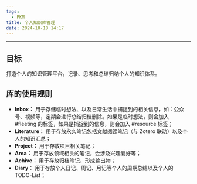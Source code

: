 ```yaml
---
tags:
  - PKM
title: 个人知识库管理
date: 2024-10-18 14:17
---
```

---
## 目标
打造个人的知识管理平台，记录、思考和总结归纳个人的知识体系。
## 库的使用规则
- **Inbox：** 用于存储临时想法、以及日常生活中捕捉到的相关信息，如：公众号、视频等，定期会进行总结归档删除。如果是临时想法，则会加入 #fleeting 的标签，如果是捕捉到的信息，则会加入 #resource 标签；
- **Literature：** 用于存放永久笔记包括文献阅读笔记（与 Zotero 联动）以及个人的知识汇总；
- **Project：** 用于存放项目相关笔记；
- **Area：** 用于存放领域相关的笔记，会涉及兴趣爱好等；
- **Achive：** 用于存放归档笔记，形成输出物；
- **Diary：** 用于存放个人日记、周记、月记等个人的周期总结以及个人的 TODO-List；
